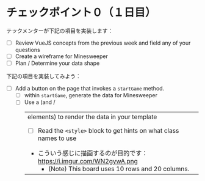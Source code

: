 # チェックポイント０（１日目）

テックメンターが下記の項目を実装します：

* [ ] Review VueJS concepts from the previous week and field any of your questions
* [ ] Create a wireframe for Minesweeper
* [ ] Plan / Determine your data shape

下記の項目を実装してみよう：

* [ ] Add a button on the page that invokes a `startGame` method.
  * [ ] within `startGame`, generate the data for Minesweeper
  * [ ] Use a <table> (and <tr>/<td> elements) to render the data in your template
    * [ ] Read the `<style>` block to get hints on what class names to use
  * こういう感じに描画するのが目的です：https://i.imgur.com/WN2gywA.png
    * (Note) This board uses 10 rows and 20 columns.
